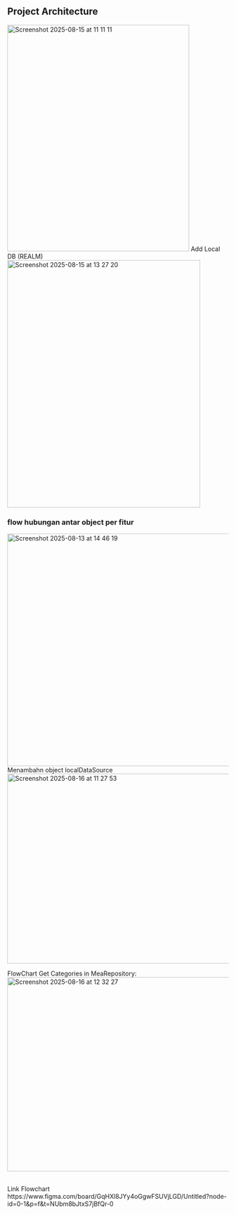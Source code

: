 
## Project Architecture
<img width="414" height="514" alt="Screenshot 2025-08-15 at 11 11 11" src="https://github.com/user-attachments/assets/a8625630-9d00-49c4-ab79-e0a7ec8bfc64" />
Add Local DB (REALM)
<img width="439" height="562" alt="Screenshot 2025-08-15 at 13 27 20" src="https://github.com/user-attachments/assets/d03d61c2-0ad0-428c-8ad4-bb3f628a471c" />


### flow hubungan antar object per fitur
<img width="982" height="528" alt="Screenshot 2025-08-13 at 14 46 19" src="https://github.com/user-attachments/assets/02a188dc-cdd8-40ac-a0a8-c0139629e07c" />
Menambahn object localDataSource
<img width="822" height="431" alt="Screenshot 2025-08-16 at 11 27 53" src="https://github.com/user-attachments/assets/f00dd6f4-cc67-49ef-a0b6-76d0ef80ea37" />

FlowChart Get Categories in MeaRepository:
<img width="708" height="441" alt="Screenshot 2025-08-16 at 12 32 27" src="https://github.com/user-attachments/assets/30ee1efd-a2fb-4594-91c1-b35257a2125d" />


</br>
Link Flowchart
https://www.figma.com/board/GqHXl8JYy4oGgwFSUVjLGD/Untitled?node-id=0-1&p=f&t=NUbm8bJtxS7jBfQr-0

